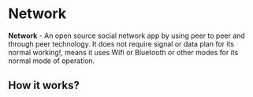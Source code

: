 # Network
**Network** - An open source social network app by using peer to peer and through peer technology. It does not require signal or data plan for its normal working!, means it uses Wifi or Bluetooth or other modes for its normal mode of operation.
## How it works?
